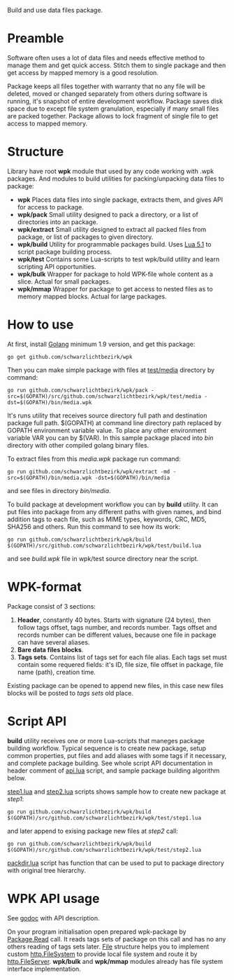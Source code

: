 
Build and use data files package.

# Preamble
Software often uses a lot of data files and needs effective method to manage them and get quick access. Stitch them to single package and then get access by mapped memory is a good resolution.

Package keeps all files together with warranty that no any file will be deleted, moved or changed separately from others during software is running, it's snapshot of entire development workflow. Package saves disk space due to except file system granulation, especially if many small files are packed together. Package allows to lock fragment of single file to get access to mapped memory.

# Structure
Library have root **wpk** module that used by any code working with .wpk packages. And modules to build utilities for packing/unpacking data files to package:
 - **wpk** 
Places data files into single package, extracts them, and gives API for access to package.
 - **wpk/pack**
Small utility designed to pack a directory, or a list of directories into an package.
 - **wpk/extract**
Small utility designed to extract all packed files from package, or list of packages to given directory.
 - **wpk/build**
Utility for programmable packages build. Uses [Lua 5.1]([https://www.lua.org/manual/5.1/](https://www.lua.org/manual/5.1/)) to script package building process.
 - **wpk/test**
Contains some Lua-scripts to test wpk/build utility and learn scripting API opportunities.
 - **wpk/bulk**
Wrapper for package to hold WPK-file whole content as a slice. Actual for small packages.
 - **wpk/mmap**
Wrapper for package to get access to nested files as to memory mapped blocks. Actual for large packages.

# How to use
At first, install [Golang](https://golang.org/) minimum 1.9 version, and get this package:

    go get github.com/schwarzlichtbezirk/wpk

Then you can make simple package with files at [test/media](https://github.com/schwarzlichtbezirk/wpk/tree/master/test/media) directory by command:

    go run github.com/schwarzlichtbezirk/wpk/pack -src=$(GOPATH)/src/github.com/schwarzlichtbezirk/wpk/test/media -dst=$(GOPATH)/bin/media.wpk
It's runs utility that receives source directory full path and destination package full path. $(GOPATH) at command line directory path replaced by GOPATH environment variable value. To place any other environment variable VAR you can by $(VAR). In this sample package placed into *bin* directory with other compiled golang binary files.

To extract files from this *media.wpk* package run command:

    go run github.com/schwarzlichtbezirk/wpk/extract -md -src=$(GOPATH)/bin/media.wpk -dst=$(GOPATH)/bin/media
and see files in directory *bin/media*.

To build package at development workflow you can by **build** utility. It can put files into package from any different paths with given names, and bind addition tags to each file, such as MIME types, keywords, CRC, MD5, SHA256 and others. Run this command to see how its work:

    go run github.com/schwarzlichtbezirk/wpk/build $(GOPATH)/src/github.com/schwarzlichtbezirk/wpk/test/build.lua
and see *build.wpk* file in wpk/test source directory near the script.

# WPK-format
Package consist of 3 sections:
 1. **Header**, constantly 40 bytes. Starts with signature (24 bytes), then follow tags offset, tags number, and records number. Tags offset and records number can be different values, because one file in package can have several aliases.
 2. **Bare data files blocks**.
 3. **Tags sets**. Contains list of tags set for each file alias. Each tags set must contain some requered fields: it's ID, file size, file offset in package, file name (path), creation time.

Existing package can be opened to append new files, in this case new files blocks will be posted to *tags sets* old place.

# Script API
**build** utility receives one or more Lua-scripts that maneges package building workflow. Typical sequence is to create new package, setup common properties, put files and add aliases with some tags if it necessary, and complete package building. See whole script API documentation in header comment of [api.lua](https://github.com/schwarzlichtbezirk/wpk/blob/master/test/api.lua) script, and sample package building algorithm below.

[step1.lua](https://github.com/schwarzlichtbezirk/wpk/blob/master/test/step1.lua) and [step2.lua](https://github.com/schwarzlichtbezirk/wpk/blob/master/test/step2.lua) scripts shows sample how to create new package at *step1*:

    go run github.com/schwarzlichtbezirk/wpk/build $(GOPATH)/src/github.com/schwarzlichtbezirk/wpk/test/step1.lua
and later append to exising package new files at *step2* call:

    go run github.com/schwarzlichtbezirk/wpk/build $(GOPATH)/src/github.com/schwarzlichtbezirk/wpk/test/step2.lua
[packdir.lua](https://github.com/schwarzlichtbezirk/wpk/blob/master/test/packdir.lua) script has function that can be used to put to package directory with original tree hierarchy.

# WPK API usage
See [godoc](https://godoc.org/github.com/schwarzlichtbezirk/wpk) with API description.

On your program initialisation open prepared wpk-package by [Package.Read](https://godoc.org/github.com/schwarzlichtbezirk/wpk#Package.Read) call. It reads tags sets of package on this call and has no any others reading of tags sets later. [File](https://godoc.org/github.com/schwarzlichtbezirk/wpk#File) structure helps you to implement custom [http.FileSystem](https://golang.org/pkg/net/http/#FileSystem) to provide local file system and route it by [http.FileServer](https://golang.org/pkg/net/http/#FileServer). **wpk/bulk** and **wpk/mmap** modules already has file system interface implementation.

